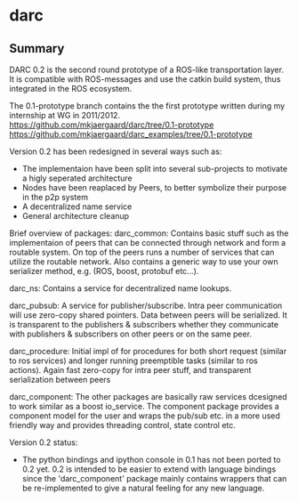 darc
====

Summary
-------
DARC 0.2 is the second round prototype of a ROS-like transportation layer.
It is compatible with ROS-messages and use the catkin build system, thus integrated in the ROS ecosystem.

The 0.1-prototype branch contains the the first prototype written during my internship at WG in 2011/2012.
https://github.com/mkjaergaard/darc/tree/0.1-prototype
https://github.com/mkjaergaard/darc_examples/tree/0.1-prototype

Version 0.2 has been redesigned in several ways such as:
* The implementaion have been split into several sub-projects to motivate a higly seperated architecture
* Nodes have been reaplaced by Peers, to better symbolize their purpose in the p2p system
* A decentralized name service
* General architecture cleanup

Brief overview of packages:
darc_common:
Contains basic stuff such as the implementaion of peers that can be connected through network and form a routable system.
On top of the peers runs a number of services that can utilize the routable network.
Also contains a generic way to use your own serializer method, e.g. (ROS, boost, protobuf etc...).

darc_ns:
Contains a service for decentralized name lookups.

darc_pubsub:
A service for publisher/subscribe. Intra peer communication will use zero-copy shared pointers. Data between peers will be serialized.
It is transparent to the publishers & subscribers whether they communicate with publishers & subscribers on other peers or on the same peer.

darc_procedure:
Initial impl of for procedures for both short request (similar to ros services) and longer running preemptible tasks (similar to ros actions).
Again fast zero-copy for intra peer stuff, and transparent serialization between peers

darc_component:
The other packages are basically raw services dcesigned to work similar as a boost io_service.
The component package provides a component model for the user and wraps the pub/sub etc. in a more used friendly way and provides threading control, state control etc.

Version 0.2 status:
* The python bindings and ipython console in 0.1 has not been ported to 0.2 yet. 0.2 is intended to be easier to extend with language bindings since the 'darc_component' package mainly contains wrappers that can be re-implemented to give a natural feeling for any new language.

